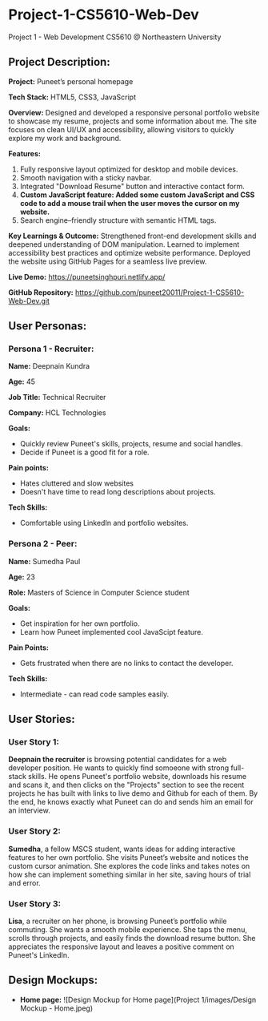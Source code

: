 # Project-1-CS5610-Web-Dev
Project 1 - Web Development CS5610 @ Northeastern University 

## **Project Description:**

**Project:** Puneet’s personal homepage

**Tech Stack:** HTML5, CSS3, JavaScript

**Overview:** Designed and developed a responsive personal portfolio website to showcase my resume, projects and some information about me. The site focuses on clean UI/UX and accessibility, allowing visitors to quickly explore my work and background.

**Features:**
1. Fully responsive layout optimized for desktop and mobile devices.
2. Smooth navigation with a sticky navbar.
3. Integrated "Download Resume" button and interactive contact form.
4. **Custom JavaScript feature: Added some custom JavaScript and CSS code to add a mouse trail when the user moves the cursor on my website.**
5. Search engine–friendly structure with semantic HTML tags.

**Key Learnings & Outcome:**
Strengthened front-end development skills and deepened understanding of DOM manipulation.
Learned to implement accessibility best practices and optimize website performance.
Deployed the website using GitHub Pages for a seamless live preview.

**Live Demo:** https://puneetsinghpuri.netlify.app/

**GitHub Repository:** https://github.com/puneet20011/Project-1-CS5610-Web-Dev.git

## **User Personas:** 

### **Persona 1 - Recruiter:**

**Name:** Deepnain Kundra

**Age:** 45

**Job Title:** Technical Recruiter

**Company:** HCL Technologies

**Goals:** 
- Quickly review Puneet's skills, projects, resume and social handles.
- Decide if Puneet is a good fit for a role.

**Pain points:**
- Hates cluttered and slow websites
- Doesn't have time to read long descriptions about projects.

**Tech Skills:**
- Comfortable using LinkedIn and portfolio websites.


### **Persona 2 - Peer:** 

**Name:** Sumedha Paul 

**Age:** 23

**Role:** Masters of Science in Computer Science student

**Goals:** 
- Get inspiration for her own portfolio.
- Learn how Puneet implemented cool JavaScipt feature.

**Pain Points:** 
- Gets frustrated when there are no links to contact the developer.

**Tech Skills:** 
- Intermediate - can read code samples easily. 

## **User Stories:** 

### **User Story 1:** 

**Deepnain the recruiter** is browsing potential candidates for a web developer position. He wants to quickly find somoeone with strong full-stack skills. He opens Puneet's portfolio website, downloads his resume and scans it, and then clicks on the "Projects" section to see the recent projects he has built with links to live demo and Github for each of them. By the end, he knows exactly what Puneet can do and sends him an email for an interview.

### **User Story 2:** 

**Sumedha**, a fellow MSCS student, wants ideas for adding interactive features to her own portfolio. She visits Puneet’s website and notices the custom cursor animation. She explores the code links and takes notes on how she can implement something similar in her site, saving hours of trial and error.

### **User Story 3:**

**Lisa**, a recruiter on her phone, is browsing Puneet’s portfolio while commuting. She wants a smooth mobile experience. She taps the menu, scrolls through projects, and easily finds the download resume button. She appreciates the responsive layout and leaves a positive comment on Puneet's LinkedIn. 



## **Design Mockups:**
- **Home page:**
  ![Design Mockup for Home page](Project 1/images/Design Mockup - Home.jpeg)

